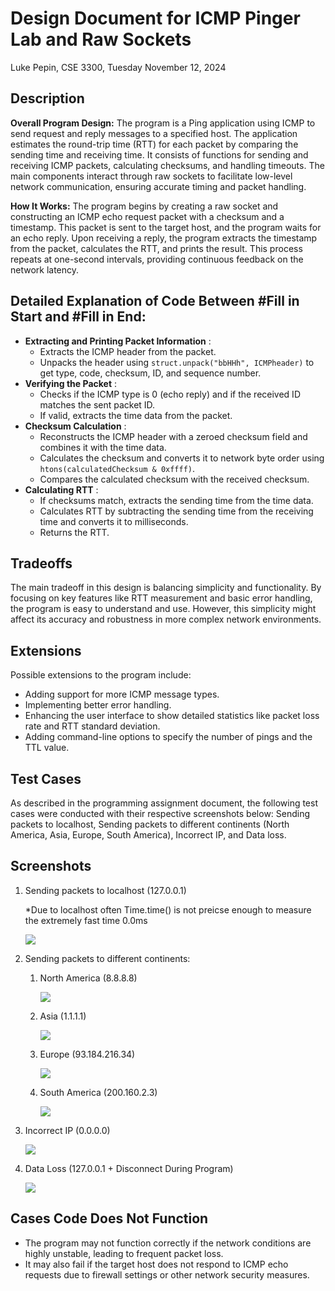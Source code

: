 # Design Document for ICMP Pinger Lab and Raw Sockets

Luke Pepin, CSE 3300, Tuesday November 12, 2024

## Description

**Overall Program Design:**
The program is a Ping application using ICMP to send request and reply messages to a specified host. The application estimates the round-trip time (RTT) for each packet by comparing the sending time and receiving time. It consists of functions for sending and receiving ICMP packets, calculating checksums, and handling timeouts. The main components interact through raw sockets to facilitate low-level network communication, ensuring accurate timing and packet handling.

**How It Works:**
The program begins by creating a raw socket and constructing an ICMP echo request packet with a checksum and a timestamp. This packet is sent to the target host, and the program waits for an echo reply. Upon receiving a reply, the program extracts the timestamp from the packet, calculates the RTT, and prints the result. This process repeats at one-second intervals, providing continuous feedback on the network latency.

## Detailed Explanation of Code Between #Fill in Start and #Fill in End:

* **Extracting and Printing Packet Information** :
  * Extracts the ICMP header from the packet.
  * Unpacks the header using `struct.unpack("bbHHh", ICMPheader)` to get type, code, checksum, ID, and sequence number.
* **Verifying the Packet** :
  * Checks if the ICMP type is 0 (echo reply) and if the received ID matches the sent packet ID.
  * If valid, extracts the time data from the packet.
* **Checksum Calculation** :
  * Reconstructs the ICMP header with a zeroed checksum field and combines it with the time data.
  * Calculates the checksum and converts it to network byte order using `htons(calculatedChecksum & 0xffff)`.
  * Compares the calculated checksum with the received checksum.
* **Calculating RTT** :
  * If checksums match, extracts the sending time from the time data.
  * Calculates RTT by subtracting the sending time from the receiving time and converts it to milliseconds.
  * Returns the RTT.

## Tradeoffs

The main tradeoff in this design is balancing simplicity and functionality. By focusing on key features like RTT measurement and basic error handling, the program is easy to understand and use. However, this simplicity might affect its accuracy and robustness in more complex network environments.

## Extensions

Possible extensions to the program include:

- Adding support for more ICMP message types.
- Implementing better error handling.
- Enhancing the user interface to show detailed statistics like packet loss rate and RTT standard deviation.
- Adding command-line options to specify the number of pings and the TTL value.

## Test Cases

As described in the programming assignment document, the following test cases were conducted with their respective screenshots below: Sending packets to localhost, Sending packets to different continents (North America, Asia, Europe, South America), Incorrect IP, and Data loss.

## Screenshots

1. Sending packets to localhost (127.0.0.1)

   *Due to localhost often Time.time() is not preicse enough to measure the extremely fast time 0.0ms

   ![](image/lukepepin_PA2/1731444177629.png)
2. Sending packets to different continents:

   1. North America (8.8.8.8)

      ![](image/lukepepin_PA2/1731443399199.png)
   2. Asia (1.1.1.1)

      ![](image/lukepepin_PA2/1731444372133.png)
   3. Europe (93.184.216.34)

      ![](image/lukepepin_PA2/1731443821506.png)
   4. South America (200.160.2.3)

      ![](image/lukepepin_PA2/1731443867932.png)
3. Incorrect IP (0.0.0.0)

   ![](image/lukepepin_PA2/1731443507165.png)
4. Data Loss (127.0.0.1 + Disconnect During Program)

   ![](image/lukepepin_PA2/1731444467981.png)

## Cases Code Does Not Function

- The program may not function correctly if the network conditions are highly unstable, leading to frequent packet loss.
- It may also fail if the target host does not respond to ICMP echo requests due to firewall settings or other network security measures.
